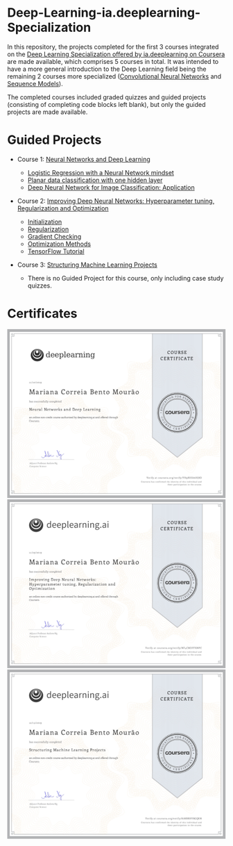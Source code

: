 # Deep-Learning-ia.deeplearning-Specialization

In this repository, the projects completed for the first 3 courses integrated on the [Deep Learning Specialization offered by ia.deeplearning on Coursera](https://www.coursera.org/specializations/deep-learning) are made available, which comprises 5 courses in total. It was intended to have a more general introduction to the Deep Learning field being the remaining 2 courses more specialized ([Convolutional Neural Networks](https://www.coursera.org/learn/convolutional-neural-networks?specialization=deep-learning) and [Sequence Models](https://www.coursera.org/learn/nlp-sequence-models)). 

The completed courses included graded quizzes and guided projects (consisting of completing code blocks left blank), but only the guided projects are made available. 

# Guided Projects 

- Course 1: [Neural Networks and Deep Learning](https://www.coursera.org/learn/neural-networks-deep-learning?specialization=deep-learning)
  - [Logistic Regression with a Neural Network mindset](https://github.com/marianamourao-37/Deep-Learning---ia.deeplearning-Specialization/blob/master/Neural%20Networks%20and%20Deep%20Learning/Logistic_Regression_with_a_Neural_Network_mindset_v6a.ipynb)
  - [Planar data classification with one hidden layer](https://github.com/marianamourao-37/Deep-Learning---ia.deeplearning-Specialization/blob/master/Neural%20Networks%20and%20Deep%20Learning/Planar_data_classification_with_onehidden_layer_v6c.ipynb)
  - [Deep Neural Network for Image Classification: Application](https://github.com/marianamourao-37/Deep-Learning---ia.deeplearning-Specialization/blob/master/Neural%20Networks%20and%20Deep%20Learning/Deep%2BNeural%2BNetwork%2B-%2BApplication%2Bv8.ipynb)
  
- Course 2: [Improving Deep Neural Networks: Hyperparameter tuning, Regularization and Optimization](https://www.coursera.org/learn/deep-neural-network?specialization=deep-learning)
  - [Initialization](https://github.com/marianamourao-37/Deep-Learning---ia.deeplearning-Specialization/blob/master/Improving%20Deep%20Neural%20Networks%20Hyperparameter%20tuning%2C%20Regularization%20and%20Optimization/Initialization.ipynb)
  - [Regularization](https://github.com/marianamourao-37/Deep-Learning---ia.deeplearning-Specialization/blob/master/Improving%20Deep%20Neural%20Networks%20Hyperparameter%20tuning%2C%20Regularization%20and%20Optimization/Regularization_v2a.ipynb)
  - [Gradient Checking](https://github.com/marianamourao-37/Deep-Learning---ia.deeplearning-Specialization/blob/master/Improving%20Deep%20Neural%20Networks%20Hyperparameter%20tuning%2C%20Regularization%20and%20Optimization/Gradient%2BChecking%2Bv1.ipynb)
  - [Optimization Methods](https://github.com/marianamourao-37/Deep-Learning---ia.deeplearning-Specialization/blob/master/Improving%20Deep%20Neural%20Networks%20Hyperparameter%20tuning%2C%20Regularization%20and%20Optimization/Optimization_methods_v1b.ipynb)
  - [TensorFlow Tutorial](https://github.com/marianamourao-37/Deep-Learning---ia.deeplearning-Specialization/blob/master/Improving%20Deep%20Neural%20Networks%20Hyperparameter%20tuning%2C%20Regularization%20and%20Optimization/TensorFlow_Tutorial_v3b.ipynb)
  
- Course 3: [Structuring Machine Learning Projects](https://www.coursera.org/learn/machine-learning-projects?specialization=deep-learning)
  - There is no Guided Project for this course, only including case study quizzes.

# Certificates

![title](img/course1.png)
![title](img/course2.png)
![title](img/course3.png)
